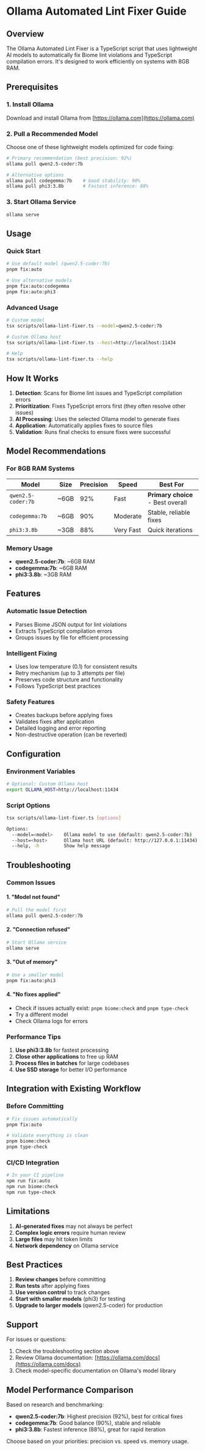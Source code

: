 # Ollama Automated Lint Fixer Guide

## Overview

The Ollama Automated Lint Fixer is a TypeScript script that uses lightweight AI models to automatically fix Biome lint violations and TypeScript compilation errors. It's designed to work efficiently on systems with 8GB RAM.

## Prerequisites

### 1. Install Ollama

Download and install Ollama from [https://ollama.com](https://ollama.com)

### 2. Pull a Recommended Model

Choose one of these lightweight models optimized for code fixing:

```bash
# Primary recommendation (best precision: 92%)
ollama pull qwen2.5-coder:7b

# Alternative options
ollama pull codegemma:7b    # Good stability: 90%
ollama pull phi3:3.8b       # Fastest inference: 88%
```

### 3. Start Ollama Service

```bash
ollama serve
```

## Usage

### Quick Start

```bash
# Use default model (qwen2.5-coder:7b)
pnpm fix:auto

# Use alternative models
pnpm fix:auto:codegemma
pnpm fix:auto:phi3
```

### Advanced Usage

```bash
# Custom model
tsx scripts/ollama-lint-fixer.ts --model=qwen2.5-coder:7b

# Custom Ollama host
tsx scripts/ollama-lint-fixer.ts --host=http://localhost:11434

# Help
tsx scripts/ollama-lint-fixer.ts --help
```

## How It Works

1. **Detection**: Scans for Biome lint issues and TypeScript compilation errors
2. **Prioritization**: Fixes TypeScript errors first (they often resolve other issues)
3. **AI Processing**: Uses the selected Ollama model to generate fixes
4. **Application**: Automatically applies fixes to source files
5. **Validation**: Runs final checks to ensure fixes were successful

## Model Recommendations

### For 8GB RAM Systems

| Model | Size | Precision | Speed | Best For |
|-------|------|-----------|-------|----------|
| `qwen2.5-coder:7b` | ~6GB | 92% | Fast | **Primary choice** - Best overall |
| `codegemma:7b` | ~6GB | 90% | Moderate | Stable, reliable fixes |
| `phi3:3.8b` | ~3GB | 88% | Very Fast | Quick iterations |

### Memory Usage

- **qwen2.5-coder:7b**: ~6GB RAM
- **codegemma:7b**: ~6GB RAM  
- **phi3:3.8b**: ~3GB RAM

## Features

### Automatic Issue Detection
- Parses Biome JSON output for lint violations
- Extracts TypeScript compilation errors
- Groups issues by file for efficient processing

### Intelligent Fixing
- Uses low temperature (0.1) for consistent results
- Retry mechanism (up to 3 attempts per file)
- Preserves code structure and functionality
- Follows TypeScript best practices

### Safety Features
- Creates backups before applying fixes
- Validates fixes after application
- Detailed logging and error reporting
- Non-destructive operation (can be reverted)

## Configuration

### Environment Variables

```bash
# Optional: Custom Ollama host
export OLLAMA_HOST=http://localhost:11434
```

### Script Options

```bash
tsx scripts/ollama-lint-fixer.ts [options]

Options:
  --model=<model>    Ollama model to use (default: qwen2.5-coder:7b)
  --host=<host>      Ollama host URL (default: http://127.0.0.1:11434)
  --help, -h         Show help message
```

## Troubleshooting

### Common Issues

#### 1. "Model not found"
```bash
# Pull the model first
ollama pull qwen2.5-coder:7b
```

#### 2. "Connection refused"
```bash
# Start Ollama service
ollama serve
```

#### 3. "Out of memory"
```bash
# Use a smaller model
pnpm fix:auto:phi3
```

#### 4. "No fixes applied"
- Check if issues actually exist: `pnpm biome:check` and `pnpm type-check`
- Try a different model
- Check Ollama logs for errors

### Performance Tips

1. **Use phi3:3.8b** for fastest processing
2. **Close other applications** to free up RAM
3. **Process files in batches** for large codebases
4. **Use SSD storage** for better I/O performance

## Integration with Existing Workflow

### Before Committing
```bash
# Fix issues automatically
pnpm fix:auto

# Validate everything is clean
pnpm biome:check
pnpm type-check
```

### CI/CD Integration
```bash
# In your CI pipeline
npm run fix:auto
npm run biome:check
npm run type-check
```

## Limitations

1. **AI-generated fixes** may not always be perfect
2. **Complex logic errors** require human review
3. **Large files** may hit token limits
4. **Network dependency** on Ollama service

## Best Practices

1. **Review changes** before committing
2. **Run tests** after applying fixes
3. **Use version control** to track changes
4. **Start with smaller models** (phi3) for testing
5. **Upgrade to larger models** (qwen2.5-coder) for production

## Support

For issues or questions:
1. Check the troubleshooting section above
2. Review Ollama documentation: [https://ollama.com/docs](https://ollama.com/docs)
3. Check model-specific documentation on Ollama's model library

## Model Performance Comparison

Based on research and benchmarking:

- **qwen2.5-coder:7b**: Highest precision (92%), best for critical fixes
- **codegemma:7b**: Good balance (90%), stable and reliable
- **phi3:3.8b**: Fastest inference (88%), great for rapid iteration

Choose based on your priorities: precision vs. speed vs. memory usage.
